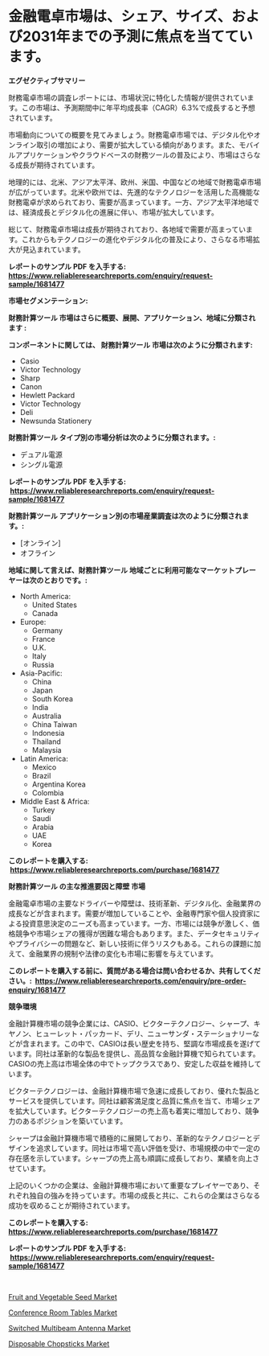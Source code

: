 <p><h1>金融電卓市場は、シェア、サイズ、および2031年までの予測に焦点を当てています。</h1></p><p><strong>エグゼクティブサマリー</strong></p>
<p><p>財務電卓市場の調査レポートには、市場状況に特化した情報が提供されています。この市場は、予測期間中に年平均成長率（CAGR）6.3%で成長すると予想されています。</p><p>市場動向についての概要を見てみましょう。財務電卓市場では、デジタル化やオンライン取引の増加により、需要が拡大している傾向があります。また、モバイルアプリケーションやクラウドベースの財務ツールの普及により、市場はさらなる成長が期待されています。</p><p>地理的には、北米、アジア太平洋、欧州、米国、中国などの地域で財務電卓市場が広がっています。北米や欧州では、先進的なテクノロジーを活用した高機能な財務電卓が求められており、需要が高まっています。一方、アジア太平洋地域では、経済成長とデジタル化の進展に伴い、市場が拡大しています。</p><p>総じて、財務電卓市場は成長が期待されており、各地域で需要が高まっています。これからもテクノロジーの進化やデジタル化の普及により、さらなる市場拡大が見込まれています。</p></p>
<p><strong>レポートのサンプル PDF を入手する: <a href="https://www.reliableresearchreports.com/enquiry/request-sample/1681477">https://www.reliableresearchreports.com/enquiry/request-sample/1681477</a></strong></p>
<p><strong>市場セグメンテーション:</strong></p>
<p><strong> 財務計算ツール 市場はさらに概要、展開、アプリケーション、地域に分類されます :</strong></p>
<p><strong>コンポーネントに関しては、 財務計算ツール 市場は次のように分類されます: &nbsp;</strong></p>
<p><ul><li>Casio</li><li>Victor Technology</li><li>Sharp</li><li>Canon</li><li>Hewlett Packard</li><li>Victor Technology</li><li>Deli</li><li>Newsunda Stationery</li></ul></p>
<p><strong> 財務計算ツール タイプ別の市場分析は次のように分類されます。:</strong></p>
<p><ul><li>デュアル電源</li><li>シングル電源</li></ul></p>
<p><strong>レポートのサンプル PDF を入手する: &nbsp;<a href="https://www.reliableresearchreports.com/enquiry/request-sample/1681477">https://www.reliableresearchreports.com/enquiry/request-sample/1681477</a></strong></p>
<p><strong> 財務計算ツール アプリケーション別の市場産業調査は次のように分類されます。:</strong></p>
<p><ul><li>[オンライン]</li><li>オフライン</li></ul></p>
<p><strong>地域に関して言えば、財務計算ツール 地域ごとに利用可能なマーケットプレーヤーは次のとおりです。:</strong></p>
<p><ul>
    <li>
        North America:
        <ul>
            <li>United States</li>
            <li>Canada</li>
        </ul>
    </li>
    <li>
        Europe:
        <ul>
            <li>Germany</li>
            <li>France</li>
            <li>U.K.</li>
            <li>Italy</li>
            <li>Russia</li>
        </ul>
    </li>
    <li>
        Asia-Pacific:
        <ul>
            <li>China</li>
            <li>Japan</li>
            <li>South Korea</li>
            <li>India</li>
            <li>Australia</li>
            <li>China Taiwan</li>
            <li>Indonesia</li>
            <li>Thailand</li>
            <li>Malaysia</li>
        </ul>
    </li>
    <li>
        Latin America:
        <ul>
            <li>Mexico</li>
            <li>Brazil</li>
            <li>Argentina Korea</li>
            <li>Colombia</li>
        </ul>
    </li>
    <li>
        Middle East & Africa:
        <ul>
            <li>Turkey</li>
            <li>Saudi</li>
            <li>Arabia</li>
            <li>UAE</li>
            <li>Korea</li>
        </ul>
    </li>
    </ul></p>
<p><strong>このレポートを購入する: &nbsp;<a href="https://www.reliableresearchreports.com/purchase/1681477">https://www.reliableresearchreports.com/purchase/1681477</a></strong></p>
<p><strong>財務計算ツール の主な推進要因と障壁 市場</strong></p>
<p><p>金融電卓市場の主要なドライバーや障壁は、技術革新、デジタル化、金融業界の成長などが含まれます。需要が増加していることや、金融専門家や個人投資家による投資意思決定のニーズも高まっています。一方、市場には競争が激しく、価格競争や市場シェアの獲得が困難な場合もあります。また、データセキュリティやプライバシーの問題など、新しい技術に伴うリスクもある。これらの課題に加えて、金融業界の規制や法律の変化も市場に影響を与えています。</p></p>
<p><strong>このレポートを購入する前に、質問がある場合は問い合わせるか、共有してください。:&nbsp; <a href="https://www.reliableresearchreports.com/enquiry/pre-order-enquiry/1681477">https://www.reliableresearchreports.com/enquiry/pre-order-enquiry/1681477</a></strong></p>
<p><strong>競争環境</strong></p>
<p><p>金融計算機市場の競争企業には、CASIO、ビクターテクノロジー、シャープ、キヤノン、ヒューレット・パッカード、デリ、ニューサンダ・ステーショナリーなどが含まれます。この中で、CASIOは長い歴史を持ち、堅調な市場成長を遂げています。同社は革新的な製品を提供し、高品質な金融計算機で知られています。CASIOの売上高は市場全体の中でトップクラスであり、安定した収益を維持しています。</p><p>ビクターテクノロジーは、金融計算機市場で急速に成長しており、優れた製品とサービスを提供しています。同社は顧客満足度と品質に焦点を当て、市場シェアを拡大しています。ビクターテクノロジーの売上高も着実に増加しており、競争力のあるポジションを築いています。</p><p>シャープは金融計算機市場で積極的に展開しており、革新的なテクノロジーとデザインを追求しています。同社は市場で高い評価を受け、市場規模の中で一定の存在感を示しています。シャープの売上高も順調に成長しており、業績を向上させています。</p><p>上記のいくつかの企業は、金融計算機市場において重要なプレイヤーであり、それぞれ独自の強みを持っています。市場の成長と共に、これらの企業はさらなる成功を収めることが期待されています。</p></p>
<p><strong>このレポートを購入する: &nbsp; <a href="https://www.reliableresearchreports.com/purchase/1681477">https://www.reliableresearchreports.com/purchase/1681477</a></strong></p>
<p><strong>レポートのサンプル PDF を入手する: &nbsp;<a href="https://www.reliableresearchreports.com/enquiry/request-sample/1681477">https://www.reliableresearchreports.com/enquiry/request-sample/1681477</a></strong><strong></strong></p>
<p>&nbsp;</p>
<p><p><a href="https://natural-crush-b99.notion.site/Fruit-and-Vegetable-Seed-Market-Size-Share-Trends-Analysis-Report-By-Application-Regional-Outloo-9b5a2fcd5f974100a49cb36f70e01c5e">Fruit and Vegetable Seed Market</a></p><p><a href="https://github.com/jsmusil/Market-Research-Report-List-2/blob/main/conference-room-tables-market.md">Conference Room Tables Market</a></p><p><a href="https://view.publitas.com/reportprime-1/switched-multibeam-antenna-market-offer-valuable-insights-into-market-size-market-share-market-trends-and-projections-spanning-from-2024-to-2031/">Switched Multibeam Antenna Market</a></p><p><a href="https://github.com/yemakinde/Market-Research-Report-List-1/blob/main/disposable-chopsticks-market.md">Disposable Chopsticks Market</a></p></p>